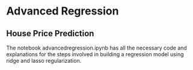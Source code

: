 # Advanced Regression
## House Price Prediction

The notebook advancedregression.ipynb has all the necessary code and explanations for the steps involved in building a regression model using ridge and lasso regularization.
